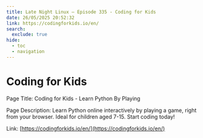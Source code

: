 ```yaml
---
title: Late Night Linux – Episode 335 - Coding for Kids
date: 26/05/2025 20:52:32
link: https://codingforkids.io/en/
search:
  exclude: true
hide:
  - toc
  - navigation
---
```


# Coding for Kids

Page Title: Coding for Kids - Learn Python By Playing

Page Description: Learn Python online interactively by playing a game, right from your browser. Ideal for children aged 7-15. Start coding today! 

Link: [https://codingforkids.io/en/](https://codingforkids.io/en/)